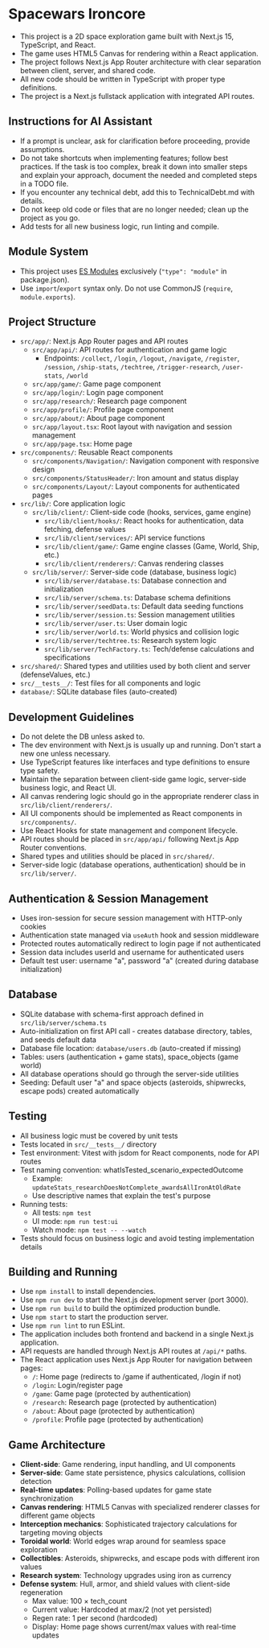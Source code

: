 # Spacewars Ironcore

- This project is a 2D space exploration game built with Next.js 15, TypeScript, and React.
- The game uses HTML5 Canvas for rendering within a React application.
- The project follows Next.js App Router architecture with clear separation between client, server, and shared code.
- All new code should be written in TypeScript with proper type definitions.
- The project is a Next.js fullstack application with integrated API routes.

## Instructions for AI Assistant

- If a prompt is unclear, ask for clarification before proceeding, provide assumptions.
- Do not take shortcuts when implementing features; follow best practices. If the task is too complex, break it down into smaller steps and explain your approach, document the needed and completed steps in a TODO file.
- If you encounter any technical debt, add this to TechnicalDebt.md with details.
- Do not keep old code or files that are no longer needed; clean up the project as you go.
- Add tests for all new business logic, run linting and compile.

## Module System

- This project uses [ES Modules](https://nodejs.org/api/esm.html) exclusively (`"type": "module"` in package.json).
- Use `import`/`export` syntax only. Do not use CommonJS (`require`, `module.exports`).

## Project Structure
- `src/app/`: Next.js App Router pages and API routes
  - `src/app/api/`: API routes for authentication and game logic
    - Endpoints: `/collect`, `/login`, `/logout`, `/navigate`, `/register`, `/session`, `/ship-stats`, `/techtree`, `/trigger-research`, `/user-stats`, `/world`
  - `src/app/game/`: Game page component
  - `src/app/login/`: Login page component
  - `src/app/research/`: Research page component
  - `src/app/profile/`: Profile page component
  - `src/app/about/`: About page component
  - `src/app/layout.tsx`: Root layout with navigation and session management
  - `src/app/page.tsx`: Home page
- `src/components/`: Reusable React components
  - `src/components/Navigation/`: Navigation component with responsive design
  - `src/components/StatusHeader/`: Iron amount and status display
  - `src/components/Layout/`: Layout components for authenticated pages
- `src/lib/`: Core application logic
  - `src/lib/client/`: Client-side code (hooks, services, game engine)
    - `src/lib/client/hooks/`: React hooks for authentication, data fetching, defense values
    - `src/lib/client/services/`: API service functions
    - `src/lib/client/game/`: Game engine classes (Game, World, Ship, etc.)
    - `src/lib/client/renderers/`: Canvas rendering classes
  - `src/lib/server/`: Server-side code (database, business logic)
    - `src/lib/server/database.ts`: Database connection and initialization
    - `src/lib/server/schema.ts`: Database schema definitions
    - `src/lib/server/seedData.ts`: Default data seeding functions
    - `src/lib/server/session.ts`: Session management utilities
    - `src/lib/server/user.ts`: User domain logic
    - `src/lib/server/world.ts`: World physics and collision logic
    - `src/lib/server/techtree.ts`: Research system logic
    - `src/lib/server/TechFactory.ts`: Tech/defense calculations and specifications
- `src/shared/`: Shared types and utilities used by both client and server (defenseValues, etc.)
- `src/__tests__/`: Test files for all components and logic
- `database/`: SQLite database files (auto-created)

## Development Guidelines
- Do not delete the DB unless asked to.
- The dev environment with Next.js is usually up and running. Don't start a new one unless necessary.
- Use TypeScript features like interfaces and type definitions to ensure type safety.
- Maintain the separation between client-side game logic, server-side business logic, and React UI.
- All canvas rendering logic should go in the appropriate renderer class in `src/lib/client/renderers/`.
- All UI components should be implemented as React components in `src/components/`.
- Use React Hooks for state management and component lifecycle.
- API routes should be placed in `src/app/api/` following Next.js App Router conventions.
- Shared types and utilities should be placed in `src/shared/`.
- Server-side logic (database operations, authentication) should be in `src/lib/server/`.

## Authentication & Session Management
- Uses iron-session for secure session management with HTTP-only cookies
- Authentication state managed via `useAuth` hook and session middleware
- Protected routes automatically redirect to login page if not authenticated
- Session data includes userId and username for authenticated users
- Default test user: username "a", password "a" (created during database initialization)

## Database
- SQLite database with schema-first approach defined in `src/lib/server/schema.ts`
- Auto-initialization on first API call - creates database directory, tables, and seeds default data
- Database file location: `database/users.db` (auto-created if missing)
- Tables: users (authentication + game stats), space_objects (game world)
- All database operations should go through the server-side utilities
- Seeding: Default user "a" and space objects (asteroids, shipwrecks, escape pods) created automatically

## Testing
- All business logic must be covered by unit tests
- Tests located in `src/__tests__/` directory
- Test environment: Vitest with jsdom for React components, node for API routes
- Test naming convention: whatIsTested_scenario_expectedOutcome
  - Example: `updateStats_researchDoesNotComplete_awardsAllIronAtOldRate`
  - Use descriptive names that explain the test's purpose
- Running tests:
  - All tests: `npm test`
  - UI mode: `npm run test:ui`
  - Watch mode: `npm test -- --watch`
- Tests should focus on business logic and avoid testing implementation details

## Building and Running
- Use `npm install` to install dependencies.
- Use `npm run dev` to start the Next.js development server (port 3000).
- Use `npm run build` to build the optimized production bundle.
- Use `npm start` to start the production server.
- Use `npm run lint` to run ESLint.
- The application includes both frontend and backend in a single Next.js application.
- API requests are handled through Next.js API routes at `/api/*` paths.
- The React application uses Next.js App Router for navigation between pages:
  - `/`: Home page (redirects to /game if authenticated, /login if not)
  - `/login`: Login/register page
  - `/game`: Game page (protected by authentication)
  - `/research`: Research page (protected by authentication)
  - `/about`: About page (protected by authentication)
  - `/profile`: Profile page (protected by authentication)

## Game Architecture
- **Client-side**: Game rendering, input handling, and UI components
- **Server-side**: Game state persistence, physics calculations, collision detection
- **Real-time updates**: Polling-based updates for game state synchronization
- **Canvas rendering**: HTML5 Canvas with specialized renderer classes for different game objects
- **Interception mechanics**: Sophisticated trajectory calculations for targeting moving objects
- **Toroidal world**: World edges wrap around for seamless space exploration
- **Collectibles**: Asteroids, shipwrecks, and escape pods with different iron values
- **Research system**: Technology upgrades using iron as currency
- **Defense system**: Hull, armor, and shield values with client-side regeneration
  - Max value: 100 × tech_count
  - Current value: Hardcoded at max/2 (not yet persisted)
  - Regen rate: 1 per second (hardcoded)
  - Display: Home page shows current/max values with real-time updates